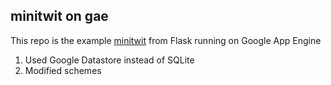 minitwit on gae
---

This repo is the example [minitwit](https://github.com/mitsuhiko/flask/tree/master/examples/minitwit) from Flask running on Google App Engine

1. Used Google Datastore instead of SQLite
2. Modified schemes
